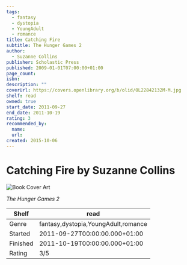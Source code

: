 ```yaml
---
tags:
  - fantasy
  - dystopia
  - YoungAdult
  - romance
title: Catching Fire
subtitle: The Hunger Games 2
author:
  - Suzanne Collins
publisher: Scholastic Press
published: 2009-01-01T07:00:00+01:00
page_count:
isbn:
description: ""
coverUrl: https://covers.openlibrary.org/b/olid/OL22842132M-M.jpg
shelf: read
owned: true
start_date: 2011-09-27
end_date: 2011-10-19
rating: 3
recommended_by:
  name:
  url:
created: 2015-10-06
---
```


# Catching Fire by Suzanne Collins

![Book Cover Art](https://covers.openlibrary.org/b/olid/OL22842132M-M.jpg)

_The Hunger Games 2_

| Shelf | read |
| --- | --- |
| Genre | fantasy,dystopia,YoungAdult,romance |
| Started | 2011-09-27T00:00:00.000+01:00 |
| Finished | 2011-10-19T00:00:00.000+01:00 |
| Rating | 3/5 |
